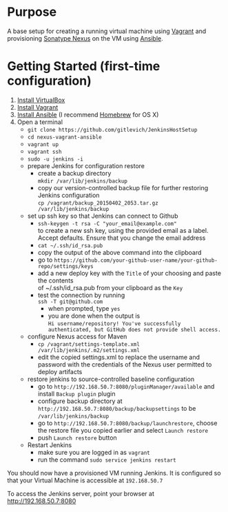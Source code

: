 # Purpose

A base setup for creating a running virtual machine using [Vagrant](https://www.vagrantup.com/) and provisioning [Sonatype Nexus](http://www.sonatype.org/nexus/) on the VM using [Ansible](http://docs.ansible.com/index.html).

# Getting Started (first-time configuration)

1. [Install VirtualBox]()
1. [Install Vagrant](https://docs.vagrantup.com/v2/installation/index.html)
1. [Install Ansible](http://docs.ansible.com/intro_installation.html#installation) (I recommend [Homebrew](http://brew.sh/) for OS X)
1. Open a terminal
    - `git clone https://github.com/gitlevich/JenkinsHostSetup`
    - `cd nexus-vagrant-ansible`
    - `vagrant up`
    - `vagrant ssh`
    - `sudo -u jenkins -i`
    - prepare Jenkins for configuration restore
        - create a backup directory  
        `mkdir /var/lib/jenkins/backup`  
        - copy our version-controlled backup file for further restoring Jenkins configuration  
        `cp /vagrant/backup_20150402_2053.tar.gz /var/lib/jenkins/backup`
    - set up ssh key so that Jenkins can connect to Github
        - `ssh-keygen -t rsa -C "your_email@example.com"`  
        to create a new ssh key, using the provided email as a label. Accept defaults.
        Ensure that you change the email address
        - `cat ~/.ssh/id_rsa.pub`
        - copy the output of the above command into the clipboard
        - go to `https://github.com/your-github-user-name/your-github-repo/settings/keys`
        - add a new deploy key with the `Title` of your choosing and paste the contents  
        of ~/.ssh/id_rsa.pub from your clipboard as the `Key`
        - test the connection by running  
        `ssh -T git@github.com`  
            - when prompted, type `yes`
            - you are done when the output is  
            `Hi username/repository! You've successfully authenticated, but GitHub does not provide shell access.`
    - configure Nexus access for Maven
        - `cp /vagrant/settings-template.xml /var/lib/jenkins/.m2/settings.xml`
        - edit the copied settings.xml to replace the username and password with the credentials of the Nexus user permitted to deploy artifacts
    - restore jenkins to source-controlled baseline configuration
        - go to `http://192.168.50.7:8080/pluginManager/available` and install `Backup plugin` plugin
        - configure backup directory at `http://192.168.50.7:8080/backup/backupsettings` to be `/var/lib/jenkins/backup`
        - go to `http://192.168.50.7:8080/backup/launchrestore`, choose the restore file you copied earlier and select `Launch restore`
        - push `Launch restore` button
    - Restart Jenkins
        - make sure you are logged in as `vagrant`
        - run the command `sudo service jenkins restart`

You should now have a provisioned VM running Jenkins.  It is configured so that your Virtual Machine is accessible at ````192.168.50.7````

To access the Jenkins server, point your browser at http://192.168.50.7:8080
